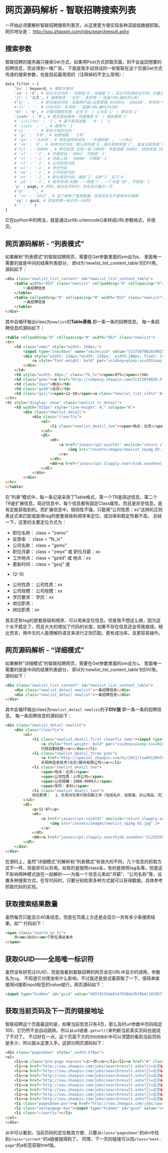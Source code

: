 # 网页源码解析 - 智联招聘搜索列表 
一开始必须要解析智联招聘搜索列表页，从这里更方便实现各种深层级数据抓取。
网页地址是：
http://sou.zhaopin.com/jobs/searchresult.ashx

## 搜索参数
智联招聘的服务器只接收Get方式，如果用Post方式抓取页面，则不会返回想要的招聘信息，而会得到一堆广告。
下面是我手动测试的一些智联在这个页面Get方式传递的搜索参数，也是目前最常用的（注释掉的不怎么常用）：
```Python
data_filter = {
    'kw' : keyword, # 搜索关键词
    'sm' : '0', # 显示方式代码： 列表是'0',详细是'1'。显示不同源码也不同，尽量选列表模式，源码更好解析。
    'jl' : '北京', # 搜索城市：'北京'，多项用'+'连接(URL编码为%2B)
    #'bj' : '', # 职位类别代码：互联网产品/运营管理 的代码为 '160200'，多项用'%3B'连接(URL编码的%)
    #'in' : '', # 行业代码：多项用';'连接(URL编码为%3B)
    'kt' : '0', # 关键词搜索范围：全文'0' | 公司名'1' | 职位名'2'
    'isadv' : '0', # 是否高级搜索：快速搜索'0' | 高级搜索'1'
    # 'isfilter' : '1', # 是不是筛选器： '0' | '1'
    # 'ispts' : '', # 通常为 '1'
    #'sj' : '', # 职位子类别代码：
    # 'gc' : '5号', # 地铁线路： '5号'
    # 'ga' : '立水桥', # 地名或地铁站名： '天通苑南' 、 '小汤山'
    # 'sb' : '0', # 排序方式代码：默认排序是'0',相关度排序是'1', 首发日排序是'2'
    #'fjt' : '10000', # 职位标签 五险一金'10000' 年底双薪'10001' 绩效奖金'10002' 等等
    # 'sf' : '-1', # 月薪底线：'8001' 不限是'-1'
    # 'st' : '-1', # 月薪上限：'10000' 不限是'-1'
    # 'ct' : '-1', # 公司性质代码
    # 'el' : '-1', # 学历代码
    # 'we' : '-1', # 工作经验代码
    # 'et' : '-1', # 职位类型代码：兼职'1' 全职'2' 实习'4'
    # 'pd' : '-1', # 发布时间(天数)：一周是'7'，一个月是'30'，不限是'-1'
    'p' : page, # 页码，超出总页码时，则会显示最后一页
    #'gr' : '', # 
    # 're' : '2015', # 这个限制了搜素数量，但是其实也不是按年份搜索
    'sg' : guid, # 即全网唯一标示符——GUID
    #'' : '' #
}
```
它在python中的用法，就是通过urllib.urlencode()来转成URL参数格式，并提交。


## 网页源码解析 - “列表模式”
如果解析“列表模式”的智联招聘网页，需要在Get参数里面的sm设为`0`。
里面唯一需要的就是中间的结果列表部分，
即id为'newlist_list_content_table'的DIV用，源码如下：
```html
<div class="newlist_list_content" id="newlist_list_content_table">
    <table width="853" class="newlist" cellpadding="0" cellspacing="0">
        一条招聘信息
    </table>
    <table cellpadding="0" cellspacing="0" width="853" class="newlist">
        一条招聘信息
    </table>
</div>
```
其中会循环输出class为`newlist`的**Table表格**
即一条一条的招聘信息。
每一条招聘信息的源码如下：
```html
<table cellpadding="0" cellspacing="0" width="853" class="newlist">
<tr>
    <td class="zwmc" style="width: 250px;">
        <input type="checkbox" name="vacancyid" value="CC575878820J90250640000_530_1_03_201__1_" onclick="zlapply.uncheckAll('allvacancyid')" />
        <div style="width: 224px;*width: 218px; _width:200px; float: left">
            <a style="font-weight: bold" par="ssidkey=y&amp;ss=201&amp;ff=03" href="http://jobs.zhaopin.com/575878820250640.htm" target="_blank">会计（<b>数据</b>）</a>
        </div>
    </td>
    <td style="width: 60px;" class="fk_lv"><span>87%</span></td>
    <td class="gsmc"><a href="http://company.zhaopin.com/CC575878820.htm" target="_blank">中海软银投资管理有限公司</a></td>
    <td class="zwyx">面议</td>
    <td class="gzdd">北京</td>
    <td class="gxsj"><span>12-10</span><a class="newlist_list_xlbtn" href="javascript:;"></a></td>
</tr>
<tr style="display: none" class="newlist_tr_detail">
    <td width="833px" style="line-height: 0;" colspan="6">
        <div class="newlist_detail">
            <div class="clearfix">
                <ul>
                    <li class="newlist_deatil_two"><span>地点：北京</span><span>公司性质：民营</span><span>公司规模：100-499人</span><span>经验：5-10年</span><span>学历：大专</span><li class="newlist_deatil_last"> 岗位职责：  1. 熟练使用excel<b>数据</b>统计功能； 2.核对第三方支付平台及技术后台<b>数据</b>并找出差异； 3. 完成与<b>数据</b>部工作衔接，做好<b>数据</b>台账的统计工作； 4．根据资产端和资金端<b>数据</b>完成日汇总报表； 5. 领导交办的其他工作。...</li></li>
                </ul>
                <dl>
                    <dt>
                        <a href="javascript:void(0)" onclick="return zlapply.searchjob.ajaxApplyBrig1('CC575878820J90250640000_530','ssi','_1_03_201__2_')">
                            <img src="/assets/images/newlist_sqimg_03.jpg" />
                        </a>
                    </dt>
                    <dd><a href="javascript:zlapply.searchjob.saveOne('CC575878820J90250640000_530')"><img src="/assets/images/newlist_scimg_06.jpg" /></a></dd>
                </dl>
            </div>
        </div>
</tr>
</table>
```

在“列表”模式中，每一条记录采用了Table格式，第一个TR是简述信息，第二个TR是扩展信息。简述信息中，每个信息都有固定Class属性，而且是非空信息，是肯定能获取到的。而扩展信息中，规则性不强，只能用“公司性质：xx”这样的正则表达式来匹配或是用tag的嵌套层级和顺序来定位，成功率和稳定性都不高。
总结一下，这里的主要定位方式为：

- 职位名称： class = "zwmc"  
- 反馈率  ： class = "fk_lv"  
- 公司名称： class = "gsmc"  
- 职位月薪： class = "zwyx" 或 <span>职位月薪：xx</span>  
- 工作地点： class = "gzdd" 或 <span>地点：xx</span>  
- 更新时间： class = "gxsj" 或 <li><p>12-10</p></li>  
- 公司性质： <span>公司性质：xx</span>  
- 公司规模： <span>公司规模：xx</span>  
- 学历要求： <span>学历：xx</span>  
- 岗位职责： <li>岗位职责：xx</li>  

其实还有tag的嵌套层级和顺序，可以用来定位信息。但是我不想这么做，因为这个太不稳定了，而且大大的增加了代码的长度，如果不存在信息还会导致报错。相比而言，用中文的人能理解的语言来进行正则匹配，更有成功率，且更容易操作。


## 网页源码解析 - “详细模式”
如果解析“详细模式”的智联招聘网页，需要在Get参数里面的sm设为`1`。
里面唯一需要的就是中间的结果列表部分，
即id为'newlist_list_content_table'的DIV用，源码如下：
```html
<div class="newlist_list_content" id="newlist_list_content_table">
    <div class="newlist_detail newlist">一条招聘信息</div>
    <div class="newlist_detail newlist">一条招聘信息</div>
</div>
```
其中会循环输出class为`newlist_detail newlist`的子**DIV层**
即一条一条的招聘信息。
每一条招聘信息的源码如下：
```html
<div class="newlist_detail newlist">
    <div class="clearfix">
        <ul>
            <li class="newlist_deatil_first clearfix zwmc"><input type="checkbox" name="vacancyid" value="CC255550019J90256441000_530_1_03_201__1_" onclick=" zlapply.uncheckAll('allvacancyid') " /><div style="width:300px;float:left">
                <a style="font-weight: bold" par="ssidkey=y&amp;ss=201&amp;ff=03" href="http://jobs.zhaopin.com/255550019256441.htm" target="_blank">
                行政后勤经理</a></div></li>
            <li class="newlist_deatil_three gsmc">
                <a href="http://special.zhaopin.com/bj/2011/lsw05120476/enter.html" target="_blank">
                乐视网信息技术(北京)股份有限公司</a></li>
            <li class="newlist_deatil_two">
                <span>地点：北京</span>
                <span>公司性质：上市公司</span>
                <span>公司规模：1000-9999人</span>
                <span>学历：本科</span>
            <li class="newlist_deatil_last"> 
            岗位职责：  1、负责对日常行政后勤工作（包括名片、加班餐、办公用品、员工离入职、印章、会议室的相关事宜）进行全面的监督控制，发现问题及时予以规范，协助上级领导应对处理突发事件; 2、进行行政后勤各项费用预算，严格管控各项费用的使用情况，节省公司成本，实现效益的最大化; 3、部门员工的招聘与培养和...</li></li>
        </ul>
        <dl>
            <p>12-07</p>
            <dt>
                <a href="javascript:void(0)" onclick="return zlapply.searchjob.ajaxApplyBrig1('CC255550019J90256441000_530', 'ssi' , '_1_03_201__2_' ) ">
                    <img src="/assets/images/newlist_sqimg_03.jpg" />
                </a>
            </dt>
            <dd><a href="javascript:zlapply.searchjob.saveOne('CC255550019J90256441000_530')"><img src="/assets/images/newlist_scimg_06.jpg" /></a></dd>
        </dl>
    </div>
</div>
```

在源码上，虽然“详细模式”的解析和“列表模式”有很大的不同，几个信息的抓取方式不一样，但是却可以共用。如有的是按照class名，有的是按照tag名等。但是这不影响两种模式放在一起解析——为每一个信息元素如“月薪”、“公司名称”等，设置多种搜索方式。在写代码时，只要分别检索多种方式就可以获得数据。具体参考抓取代码的实现。

## 获取搜索结果数量
虽然每页只能显示40条信息，但是在页面上方还是会显示一共有多少条搜索结果。如“”
代码如下：

```html
<span class="search_yx_tj">
    共<em>2025</em>个职位满足条件
</span>
```

## 获取GUID——全局唯一标识符
虽然没有研究过GUID，但是我看到智联招聘的网页会在URL中显示的调用，参数名为`sg`。
不知道它对爬虫有什么影响。不过我还是尝试着获取了一下，很简单直接用id搜索input标签的value就行。网页源码如下：
```html
<input type="hidden" id="guid" value="6857d119ab0147938da7b78b4c18f857" />
```

## 获取当前页码及下一页的链接地址
智联招聘这个页面最逗的是，如果当前信息只有4页，那么及时url参数中页码指定100，它仍然不会自动跳转。所以从url或者`.geturl()`来判断当前真实页码也就成了不对了。
不过好在一点，这个页面下方的`页码控制栏`中可以清楚的看到当前页码是多少，所以就从这里入手。这部分网页源码如下：
```html
<div class="pagesDown" style="_width:570px">
<ul>
    <li><a class="pre-page nopress">上一页</a></li><li><a href="#" class="current" >1</a></li>
    <li><a href="http://sou.zhaopin.com/jobs/searchresult.ashx?jl=北京&kw=助理&sm=0&ga=立水桥&gc=5号线&gr=2&isfilter=1&fl=530&isadv=0&sg=c67ae20d31954238959da7915552c240&p=2">2</a></li>
    <li><a href="http://sou.zhaopin.com/jobs/searchresult.ashx?jl=北京&kw=助理&sm=0&ga=立水桥&gc=5号线&gr=2&isfilter=1&fl=530&isadv=0&sg=c67ae20d31954238959da7915552c240&p=3">3</a></li>
    <li><a href="http://sou.zhaopin.com/jobs/searchresult.ashx?jl=北京&kw=助理&sm=0&ga=立水桥&gc=5号线&gr=2&isfilter=1&fl=530&isadv=0&sg=c67ae20d31954238959da7915552c240&p=4">4</a></li>
    <li><a href="http://sou.zhaopin.com/jobs/searchresult.ashx?jl=北京&kw=助理&sm=0&ga=立水桥&gc=5号线&gr=2&isfilter=1&fl=530&isadv=0&sg=c67ae20d31954238959da7915552c240&p=5">5</a></li>
    <li><a href="http://sou.zhaopin.com/jobs/searchresult.ashx?jl=北京&kw=助理&sm=0&ga=立水桥&gc=5号线&gr=2&isfilter=1&fl=530&isadv=0&sg=c67ae20d31954238959da7915552c240&p=6">6</a></li>
    <li><a href="http://sou.zhaopin.com/jobs/searchresult.ashx?jl=北京&kw=助理&sm=0&ga=立水桥&gc=5号线&gr=2&isfilter=1&fl=530&isadv=0&sg=c67ae20d31954238959da7915552c240&p=7">7</a></li>
    <li><a href="http://sou.zhaopin.com/jobs/searchresult.ashx?jl=北京&kw=助理&sm=0&ga=立水桥&gc=5号线&gr=2&isfilter=1&fl=530&isadv=0&sg=c67ae20d31954238959da7915552c240&p=8">8</a></li>
    <li><a href="http://sou.zhaopin.com/jobs/searchresult.ashx?jl=北京&kw=助理&sm=0&ga=立水桥&gc=5号线&gr=2&isfilter=1&fl=530&isadv=0&sg=c67ae20d31954238959da7915552c240&p=9" class="pagesmore">...</a></li>
    <li class="pagesDown-pos"><a href="http://sou.zhaopin.com/jobs/searchresult.ashx?jl=北京&kw=助理&sm=0&ga=立水桥&gc=5号线&gr=2&isfilter=1&fl=530&isadv=0&sg=c67ae20d31954238959da7915552c240&p=2" class="next-page">下一页</a>
    <li class="nextpagego-box"><input type="hidden" id="guid" value="c67ae20d31954238959da7915552c240" />到&nbsp;&nbsp;&nbsp;&nbsp;&nbsp;&nbsp;&nbsp;页<input type="text" class="pagesnum" name="goto" id="goto" value="1" onkeyup="zlapply.searchjob.fnCheckInt(this,event)" onchange="zlapply.searchjob.fnCheckInt(this,event)" onkeypress="zlapply.searchjob.enter2Page(this,event,51)"  /><button type="button" class="nextpagego-btn" name="go" onclick="zlapply.searchjob.gotoPage(this.form.goto.value,51,'','c67ae20d31954238959da7915552c240')"></button></li>
    <li class="clearfix"></li>
</ul>
</div>
```
从中可以看到，当前页码的定位极其方便，只要从`class="pagesDown"`的div中找到`class="current"`的a链接就得到了。
同理，下一页的链接可以找`class="next-page"`的a标签获取href值。